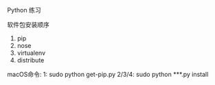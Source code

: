 Python 练习

软件包安装顺序
1. pip
2. nose
3. virtualenv
4. distribute

macOS命令:
1: sudo python get-pip.py
2/3/4: sudo python ***.py install